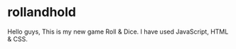 # rollandhold
Hello guys, This is my new game Roll &amp; Dice. I have used JavaScript, HTML &amp; CSS. 
